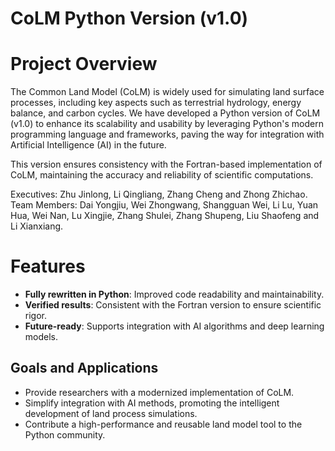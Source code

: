 # CoLM Python Version (v1.0)
# Project Overview
The Common Land Model (CoLM) is widely used for simulating land surface processes, including key aspects such as terrestrial hydrology, energy balance, and carbon cycles. We have developed a Python version of CoLM (v1.0) to enhance its scalability and usability by leveraging Python's modern programming language and frameworks, paving the way for integration with Artificial Intelligence (AI) in the future.

This version ensures consistency with the Fortran-based implementation of CoLM, maintaining the accuracy and reliability of scientific computations.

Executives: Zhu Jinlong, Li Qingliang, Zhang Cheng and Zhong Zhichao. <br>
Team Members: Dai Yongjiu, Wei Zhongwang, Shangguan Wei, Li Lu, Yuan Hua, Wei Nan, Lu Xingjie, Zhang Shulei, Zhang Shupeng, Liu Shaofeng and Li Xianxiang.

# Features
- **Fully rewritten in Python**: Improved code readability and maintainability.
- **Verified results**: Consistent with the Fortran version to ensure scientific rigor.
- **Future-ready**: Supports integration with AI algorithms and deep learning models.
  
## Goals and Applications
- Provide researchers with a modernized implementation of CoLM.
- Simplify integration with AI methods, promoting the intelligent development of land process simulations.
- Contribute a high-performance and reusable land model tool to the Python community.
